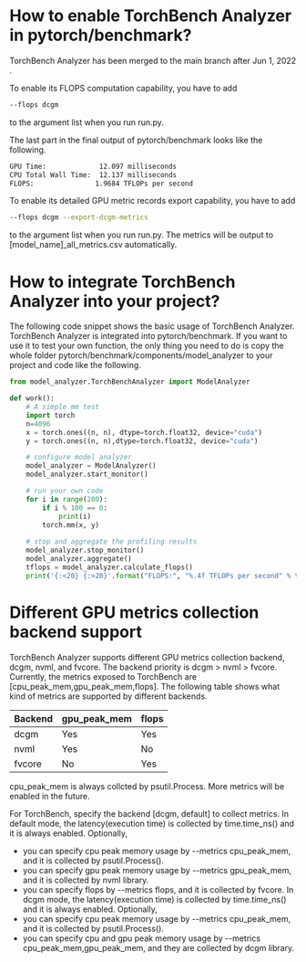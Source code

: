 # How to enable TorchBench Analyzer in pytorch/benchmark?
TorchBench Analyzer has been merged to the main branch after Jun 1, 2022 .

To enable its FLOPS computation capability, you have to add
```bash
--flops dcgm
```
to the argument list when you run run.py.

The last part in the final output of pytorch/benchmark looks like the following.
```bash
GPU Time:             12.097 milliseconds
CPU Total Wall Time:  12.137 milliseconds
FLOPS:               1.9684 TFLOPs per second
```
To enable its detailed GPU metric records export capability, you have to add
```bash
--flops dcgm --export-dcgm-metrics
```
to the argument list when you run run.py. The metrics will be output to [model_name]_all_metrics.csv automatically.


# How to integrate TorchBench Analyzer into your project?
The following code snippet shows the basic usage of TorchBench Analyzer. TorchBench Analyzer is integrated into pytorch/benchmark. If you want to use it to test your own function, the only thing you need to do is copy the whole folder pytorch/benchmark/components/model_analyzer to your project and code like the following.

```python
from model_analyzer.TorchBenchAnalyzer import ModelAnalyzer

def work():
    # A simple mm test 
    import torch
    n=4096
    x = torch.ones((n, n), dtype=torch.float32, device="cuda")
    y = torch.ones((n, n),dtype=torch.float32, device="cuda")

    # configure model analyzer
    model_analyzer = ModelAnalyzer()
    model_analyzer.start_monitor()

    # run your own code
    for i in range(200):
        if i % 100 == 0:
            print(i)
        torch.mm(x, y)
    
    # stop and aggregate the profiling results
    model_analyzer.stop_monitor()
    model_analyzer.aggregate()
    tflops = model_analyzer.calculate_flops()
    print('{:<20} {:>20}'.format("FLOPS:", "%.4f TFLOPs per second" % tflops, sep=''))
```

# Different GPU metrics collection backend support

TorchBench Analyzer supports different GPU metrics collection backend, dcgm, nvml, and fvcore. The backend priority is dcgm > nvml > fvcore. Currently, the metrics exposed to TorchBench are [cpu_peak_mem,gpu_peak_mem,flops]. The following table shows what kind of metrics are supported by different backends.

| Backend | gpu_peak_mem | flops |
| ------- | ------------ | ----- |
| dcgm    | Yes          | Yes   |
| nvml    | Yes          | No    |
| fvcore  | No           | Yes   |

cpu_peak_mem is always collcted by psutil.Process. More metrics will be enabled in the future.

For TorchBench, specify the backend [dcgm, default] to collect metrics. 
In default mode, the latency(execution time) is collected by time.time_ns() and it is always enabled. Optionally, 
  - you can specify cpu peak memory usage by --metrics cpu_peak_mem, and it is collected by psutil.Process().  
  - you can specify gpu peak memory usage by --metrics gpu_peak_mem, and it is collected by nvml library.
  - you can specify flops by --metrics flops, and it is collected by fvcore.
In dcgm mode, the latency(execution time) is collected by time.time_ns() and it is always enabled. Optionally,
  - you can specify cpu peak memory usage by --metrics cpu_peak_mem, and it is collected by psutil.Process().
  - you can specify cpu and gpu peak memory usage by --metrics cpu_peak_mem,gpu_peak_mem, and they are collected by dcgm library.
